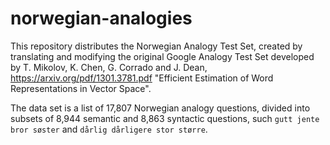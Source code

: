 # norwegian-analogies

This repository distributes the Norwegian Analogy Test Set, created by translating and modifying the original 
Google Analogy Test Set developed by T. Mikolov, K. Chen, G. Corrado and J. Dean, https://arxiv.org/pdf/1301.3781.pdf "Efficient Estimation of Word Representations in Vector Space".

The data set is a list of 17,807 Norwegian analogy questions, divided into subsets of 8,944 semantic and 8,863 syntactic questions, such ```gutt jente bror søster``` and ```dårlig dårligere stor større```.
